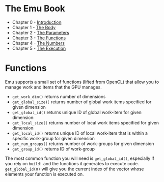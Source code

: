 # The Emu Book
- Chapter 0 - [Introduction](https://github.com/calebwin/emu/blob/master/book/introduction.md)
- Chapter 1 - [The Body](https://github.com/calebwin/emu/blob/master/book/body.md)
- Chapter 2 - [The Parameters](https://github.com/calebwin/emu/blob/master/book/parameters.md)
- Chapter 3 - [The Functions](https://github.com/calebwin/emu/blob/master/book/functions.md)
- Chapter 4 - [The Numbers](https://github.com/calebwin/emu/blob/master/book/numbers.md)
- Chapter 5 - [The Execution](https://github.com/calebwin/emu/blob/master/book/execution.md)

# Functions
Emu supports a small set of functions (lifted from OpenCL) that allow you to manage work and items that the GPU manages.
- `get_work_dim()` returns number of dimensions
- `get_global_size()` returns number of global work items specified for given dimension
- `get_global_id()` returns unique ID of global work-item for given dimension
- `get_local_size()` returns number of local work items specified for given dimension
- `get_local_id()` returns unique ID of local work-item that is within a specific work-group for given dimension
- `get_num_groups()` returns number of work-groups for given dimension
- `get_group_id()` returns ID of work-group

The most common function you will need is `get_global_id()`, especially if you rely on `build!` and the functions it generates to execute code. `get_global_id(0)` will give you the current index of the vector whose elements your function is executed on.
